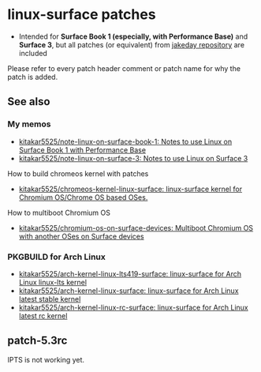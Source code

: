 # linux-surface patches

- Intended for **Surface Book 1 (especially, with Performance Base)** and **Surface 3**, but all patches (or equivalent) from [jakeday repository](https://github.com/jakeday/linux-surface) are included

Please refer to every patch header comment or patch name for why the patch is added.

## See also

### My memos
- [kitakar5525/note-linux-on-surface-book-1: Notes to use Linux on Surface Book 1 with Performance Base](https://github.com/kitakar5525/note-linux-on-surface-book-1)
- [kitakar5525/note-linux-on-surface-3: Notes to use Linux on Surface 3](https://github.com/kitakar5525/note-linux-on-surface-3)

How to build chromeos kernel with patches
- [kitakar5525/chromeos-kernel-linux-surface: linux-surface kernel for Chromium OS/Chrome OS based OSes.](https://github.com/kitakar5525/chromeos-kernel-linux-surface)

How to multiboot Chromium OS
- [kitakar5525/chromium-os-on-surface-devices: Multiboot Chromium OS with another OSes on Surface devices](https://github.com/kitakar5525/chromium-os-on-surface-devices)

### PKGBUILD for Arch Linux
- [kitakar5525/arch-kernel-linux-lts419-surface: linux-surface for Arch Linux linux-lts kernel](https://github.com/kitakar5525/arch-kernel-linux-lts419-surface)
- [kitakar5525/arch-kernel-linux-surface: linux-surface for Arch Linux latest stable kernel](https://github.com/kitakar5525/arch-kernel-linux-surface)
- [kitakar5525/arch-kernel-linux-rc-surface: linux-surface for Arch Linux latest rc kernel](https://github.com/kitakar5525/arch-kernel-linux-rc-surface)

## patch-5.3rc

IPTS is not working yet.